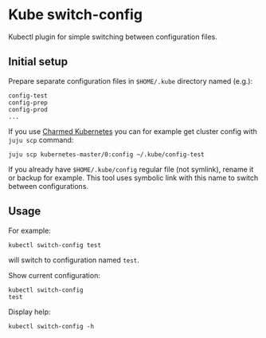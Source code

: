 # Kube switch-config
Kubectl plugin for simple switching between configuration files.

## Initial setup
Prepare separate configuration files in `$HOME/.kube` directory named (e.g.):
```
config-test
config-prep
config-prod
...
```

If you use [Charmed Kubernetes](https://ubuntu.com/kubernetes/docs) you can for example get cluster config with `juju scp` command:
```
juju scp kubernetes-master/0:config ~/.kube/config-test
```
If you already have `$HOME/.kube/config` regular file (not symlink), rename it or backup for example. This tool uses symbolic link with this name to switch between configurations.

## Usage

For example:
```
kubectl switch-config test
```
will switch to configuration named `test`.

Show current configuration:
```
kubectl switch-config
test
```

Display help:
```
kubectl switch-config -h
```
